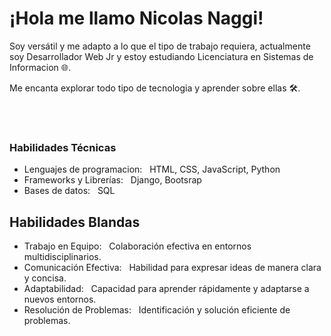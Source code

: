 <h1>¡Hola me llamo Nicolas Naggi! </h1>  
<p>Soy versátil y me adapto a lo que el tipo de trabajo requiera, actualmente soy Desarrollador Web Jr y estoy estudiando Licenciatura en Sistemas de Informacion 🌐.</p>
<p>Me encanta explorar todo tipo de tecnologia y aprender sobre ellas 🛠️.</p>
<br/>
<br/>

### Habilidades Técnicas

- Lenguajes de programacion: &nbsp;  HTML, CSS, JavaScript, Python
- Frameworks y Librerías: &nbsp; Django, Bootsrap
- Bases de datos: &nbsp; SQL 

## Habilidades Blandas

- Trabajo en Equipo: &nbsp; Colaboración efectiva en entornos multidisciplinarios.
- Comunicación Efectiva: &nbsp; Habilidad para expresar ideas de manera clara y concisa.
- Adaptabilidad: &nbsp; Capacidad para aprender rápidamente y adaptarse a nuevos entornos.
- Resolución de Problemas: &nbsp; Identificación y solución eficiente de problemas.